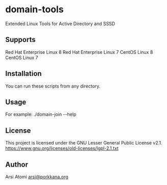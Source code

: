 # domain-tools
Extended Linux Tools for Active Directory and SSSD

## Supports

Red Hat Enterprise Linux 8
Red Hat Enterprise Linux 7
CentOS Linux 8
CentOS Linux 7

## Installation

You can run these scripts from any directory.

## Usage

For example: ./domain-join --help

## License

This project is licensed under the GNU Lesser General Public License v2.1.
<https://www.gnu.org/licenses/old-licenses/lgpl-2.1.txt>

## Author

Arsi Atomi <arsi@porkkana.org>
